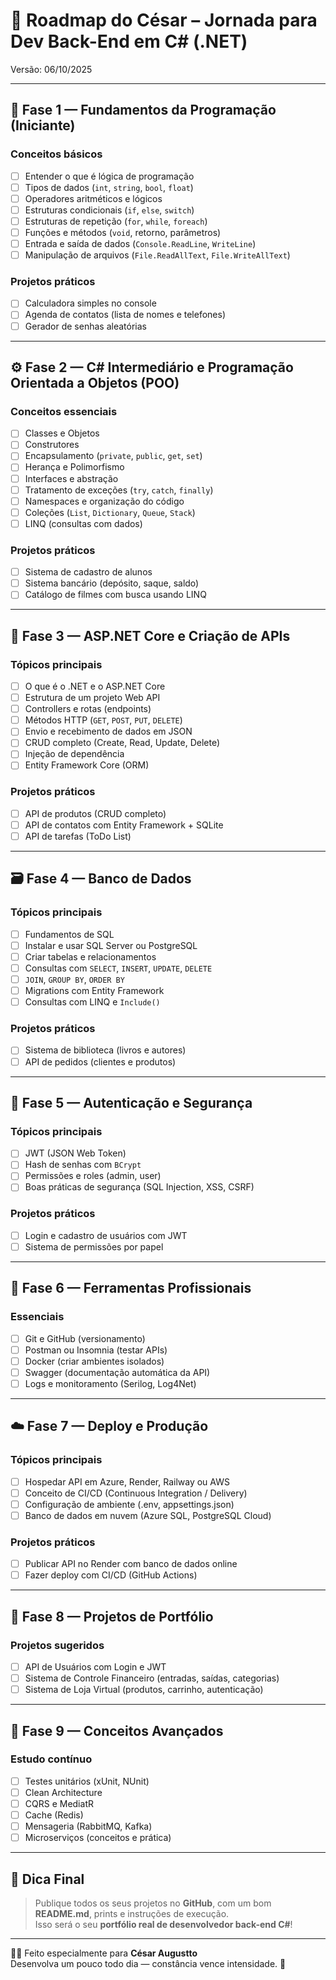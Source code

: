 # 🚀 Roadmap do César – Jornada para Dev Back-End em C# (.NET)

Versão: 06/10/2025

---

## 🏁 Fase 1 — Fundamentos da Programação (Iniciante)

### Conceitos básicos
- [ ] Entender o que é lógica de programação
- [ ] Tipos de dados (`int`, `string`, `bool`, `float`)
- [ ] Operadores aritméticos e lógicos
- [ ] Estruturas condicionais (`if`, `else`, `switch`)
- [ ] Estruturas de repetição (`for`, `while`, `foreach`)
- [ ] Funções e métodos (`void`, retorno, parâmetros)
- [ ] Entrada e saída de dados (`Console.ReadLine`, `WriteLine`)
- [ ] Manipulação de arquivos (`File.ReadAllText`, `File.WriteAllText`)

### Projetos práticos
- [ ] Calculadora simples no console
- [ ] Agenda de contatos (lista de nomes e telefones)
- [ ] Gerador de senhas aleatórias

---

## ⚙️ Fase 2 — C# Intermediário e Programação Orientada a Objetos (POO)

### Conceitos essenciais
- [ ] Classes e Objetos
- [ ] Construtores
- [ ] Encapsulamento (`private`, `public`, `get`, `set`)
- [ ] Herança e Polimorfismo
- [ ] Interfaces e abstração
- [ ] Tratamento de exceções (`try`, `catch`, `finally`)
- [ ] Namespaces e organização do código
- [ ] Coleções (`List`, `Dictionary`, `Queue`, `Stack`)
- [ ] LINQ (consultas com dados)

### Projetos práticos
- [ ] Sistema de cadastro de alunos
- [ ] Sistema bancário (depósito, saque, saldo)
- [ ] Catálogo de filmes com busca usando LINQ

---

## 🧱 Fase 3 — ASP.NET Core e Criação de APIs

### Tópicos principais
- [ ] O que é o .NET e o ASP.NET Core
- [ ] Estrutura de um projeto Web API
- [ ] Controllers e rotas (endpoints)
- [ ] Métodos HTTP (`GET`, `POST`, `PUT`, `DELETE`)
- [ ] Envio e recebimento de dados em JSON
- [ ] CRUD completo (Create, Read, Update, Delete)
- [ ] Injeção de dependência
- [ ] Entity Framework Core (ORM)

### Projetos práticos
- [ ] API de produtos (CRUD completo)
- [ ] API de contatos com Entity Framework + SQLite
- [ ] API de tarefas (ToDo List)

---

## 🗃️ Fase 4 — Banco de Dados

### Tópicos principais
- [ ] Fundamentos de SQL
- [ ] Instalar e usar SQL Server ou PostgreSQL
- [ ] Criar tabelas e relacionamentos
- [ ] Consultas com `SELECT`, `INSERT`, `UPDATE`, `DELETE`
- [ ] `JOIN`, `GROUP BY`, `ORDER BY`
- [ ] Migrations com Entity Framework
- [ ] Consultas com LINQ e `Include()`

### Projetos práticos
- [ ] Sistema de biblioteca (livros e autores)
- [ ] API de pedidos (clientes e produtos)

---

## 🔐 Fase 5 — Autenticação e Segurança

### Tópicos principais
- [ ] JWT (JSON Web Token)
- [ ] Hash de senhas com `BCrypt`
- [ ] Permissões e roles (admin, user)
- [ ] Boas práticas de segurança (SQL Injection, XSS, CSRF)

### Projetos práticos
- [ ] Login e cadastro de usuários com JWT
- [ ] Sistema de permissões por papel

---

## 🧰 Fase 6 — Ferramentas Profissionais

### Essenciais
- [ ] Git e GitHub (versionamento)
- [ ] Postman ou Insomnia (testar APIs)
- [ ] Docker (criar ambientes isolados)
- [ ] Swagger (documentação automática da API)
- [ ] Logs e monitoramento (Serilog, Log4Net)

---

## ☁️ Fase 7 — Deploy e Produção

### Tópicos principais
- [ ] Hospedar API em Azure, Render, Railway ou AWS
- [ ] Conceito de CI/CD (Continuous Integration / Delivery)
- [ ] Configuração de ambiente (.env, appsettings.json)
- [ ] Banco de dados em nuvem (Azure SQL, PostgreSQL Cloud)

### Projetos práticos
- [ ] Publicar API no Render com banco de dados online
- [ ] Fazer deploy com CI/CD (GitHub Actions)

---

## 🚀 Fase 8 — Projetos de Portfólio

### Projetos sugeridos
- [ ] API de Usuários com Login e JWT
- [ ] Sistema de Controle Financeiro (entradas, saídas, categorias)
- [ ] Sistema de Loja Virtual (produtos, carrinho, autenticação)

---

## 🧩 Fase 9 — Conceitos Avançados

### Estudo contínuo
- [ ] Testes unitários (xUnit, NUnit)
- [ ] Clean Architecture
- [ ] CQRS e MediatR
- [ ] Cache (Redis)
- [ ] Mensageria (RabbitMQ, Kafka)
- [ ] Microserviços (conceitos e prática)

---

## 🎯 Dica Final

> Publique todos os seus projetos no **GitHub**, com um bom **README.md**, prints e instruções de execução.  
> Isso será o seu **portfólio real de desenvolvedor back-end C#**!

---

👨‍💻 Feito especialmente para **César Augustto**  
Desenvolva um pouco todo dia — constância vence intensidade. 🚀
